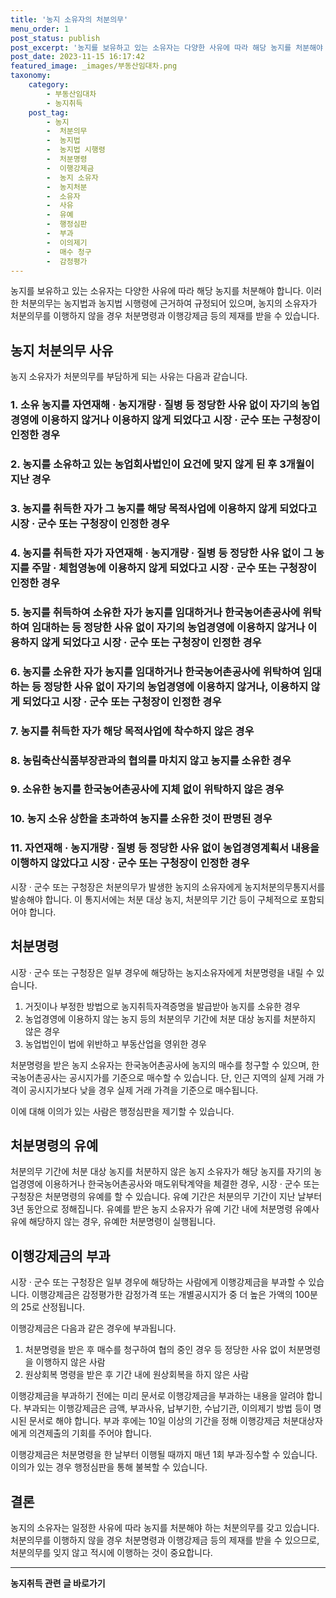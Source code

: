 ```yaml
---
title: '농지 소유자의 처분의무'
menu_order: 1
post_status: publish
post_excerpt: '농지를 보유하고 있는 소유자는 다양한 사유에 따라 해당 농지를 처분해야 합니다. 이러한 처분의무는 농지법과 농지법 시행령에 근거하여 규정되어 있으며, 농지의 소유자가 처분의무를 이행하지 않을 경우 처분명령과 이행강제금 등의 제재를 받을 수 있습니다.'
post_date: 2023-11-15 16:17:42
featured_image: _images/부동산임대차.png
taxonomy:
    category:
        - 부동산임대차
        - 농지취득
    post_tag:
        - 농지
        -  처분의무
        -  농지법
        -  농지법 시행령
        -  처분명령
        -  이행강제금
        -  농지 소유자
        -  농지처분
        -  소유자
        -  사유
        -  유예
        -  행정심판
        -  부과
        -  이의제기
        -  매수 청구
        -  감정평가
---
```



농지를 보유하고 있는 소유자는 다양한 사유에 따라 해당 농지를 처분해야 합니다. 이러한 처분의무는 농지법과 농지법 시행령에 근거하여 규정되어 있으며, 농지의 소유자가 처분의무를 이행하지 않을 경우 처분명령과 이행강제금 등의 제재를 받을 수 있습니다.

## 농지 처분의무 사유

농지 소유자가 처분의무를 부담하게 되는 사유는 다음과 같습니다.

### 1. 소유 농지를 자연재해 · 농지개량 · 질병 등 정당한 사유 없이 자기의 농업경영에 이용하지 않거나 이용하지 않게 되었다고 시장 · 군수 또는 구청장이 인정한 경우

### 2. 농지를 소유하고 있는 농업회사법인이 요건에 맞지 않게 된 후 3개월이 지난 경우

### 3. 농지를 취득한 자가 그 농지를 해당 목적사업에 이용하지 않게 되었다고 시장 · 군수 또는 구청장이 인정한 경우

### 4. 농지를 취득한 자가 자연재해 · 농지개량 · 질병 등 정당한 사유 없이 그 농지를 주말 · 체험영농에 이용하지 않게 되었다고 시장 · 군수 또는 구청장이 인정한 경우

### 5. 농지를 취득하여 소유한 자가 농지를 임대하거나 한국농어촌공사에 위탁하여 임대하는 등 정당한 사유 없이 자기의 농업경영에 이용하지 않거나 이용하지 않게 되었다고 시장 · 군수 또는 구청장이 인정한 경우

### 6. 농지를 소유한 자가 농지를 임대하거나 한국농어촌공사에 위탁하여 임대하는 등 정당한 사유 없이 자기의 농업경영에 이용하지 않거나, 이용하지 않게 되었다고 시장 · 군수 또는 구청장이 인정한 경우

### 7. 농지를 취득한 자가 해당 목적사업에 착수하지 않은 경우

### 8. 농림축산식품부장관과의 협의를 마치지 않고 농지를 소유한 경우

### 9. 소유한 농지를 한국농어촌공사에 지체 없이 위탁하지 않은 경우

### 10. 농지 소유 상한을 초과하여 농지를 소유한 것이 판명된 경우

### 11. 자연재해 · 농지개량 · 질병 등 정당한 사유 없이 농업경영계획서 내용을 이행하지 않았다고 시장 · 군수 또는 구청장이 인정한 경우

시장 · 군수 또는 구청장은 처분의무가 발생한 농지의 소유자에게 농지처분의무통지서를 발송해야 합니다. 이 통지서에는 처분 대상 농지, 처분의무 기간 등이 구체적으로 포함되어야 합니다.

## 처분명령

시장 · 군수 또는 구청장은 일부 경우에 해당하는 농지소유자에게 처분명령을 내릴 수 있습니다.

1. 거짓이나 부정한 방법으로 농지취득자격증명을 발급받아 농지를 소유한 경우
2. 농업경영에 이용하지 않는 농지 등의 처분의무 기간에 처분 대상 농지를 처분하지 않은 경우
3. 농업법인이 법에 위반하고 부동산업을 영위한 경우

처분명령을 받은 농지 소유자는 한국농어촌공사에 농지의 매수를 청구할 수 있으며, 한국농어촌공사는 공시지가를 기준으로 매수할 수 있습니다. 단, 인근 지역의 실제 거래 가격이 공시지가보다 낮을 경우 실제 거래 가격을 기준으로 매수됩니다.

이에 대해 이의가 있는 사람은 행정심판을 제기할 수 있습니다.

## 처분명령의 유예

처분의무 기간에 처분 대상 농지를 처분하지 않은 농지 소유자가 해당 농지를 자기의 농업경영에 이용하거나 한국농어촌공사와 매도위탁계약을 체결한 경우, 시장 · 군수 또는 구청장은 처분명령의 유예를 할 수 있습니다. 유예 기간은 처분의무 기간이 지난 날부터 3년 동안으로 정해집니다. 유예를 받은 농지 소유자가 유예 기간 내에 처분명령 유예사유에 해당하지 않는 경우, 유예한 처분명령이 실행됩니다.

## 이행강제금의 부과

시장 · 군수 또는 구청장은 일부 경우에 해당하는 사람에게 이행강제금을 부과할 수 있습니다. 이행강제금은 감정평가한 감정가격 또는 개별공시지가 중 더 높은 가액의 100분의 25로 산정됩니다.

이행강제금은 다음과 같은 경우에 부과됩니다.

1. 처분명령을 받은 후 매수를 청구하여 협의 중인 경우 등 정당한 사유 없이 처분명령을 이행하지 않은 사람
2. 원상회복 명령을 받은 후 기간 내에 원상회복을 하지 않은 사람

이행강제금을 부과하기 전에는 미리 문서로 이행강제금을 부과하는 내용을 알려야 합니다. 부과되는 이행강제금은 금액, 부과사유, 납부기한, 수납기관, 이의제기 방법 등이 명시된 문서로 해야 합니다. 부과 후에는 10일 이상의 기간을 정해 이행강제금 처분대상자에게 의견제출의 기회를 주어야 합니다.

이행강제금은 처분명령을 한 날부터 이행될 때까지 매년 1회 부과·징수할 수 있습니다. 이의가 있는 경우 행정심판을 통해 불복할 수 있습니다.

## 결론

농지의 소유자는 일정한 사유에 따라 농지를 처분해야 하는 처분의무를 갖고 있습니다. 처분의무를 이행하지 않을 경우 처분명령과 이행강제금 등의 제재를 받을 수 있으므로, 처분의무를 잊지 않고 적시에 이행하는 것이 중요합니다.
<!-- wp:separator -->
<hr class="wp-block-separator has-alpha-channel-opacity"/>
<!-- /wp:separator -->

<!-- wp:group {"backgroundColor":"base","layout":{"type":"constrained"}} -->
<div class="wp-block-group has-base-background-color has-background"><!-- wp:paragraph {"align":"center","fontSize":"medium"} -->
<p class="has-text-align-center has-large-font-size"><strong>농지취득 관련 글 바로가기</strong></p>
<!-- /wp:paragraph -->


<!-- wp:latest-posts
{"categories":[{"id":22986,"count":19,"description":"","link":"https://uknowlaw.com/category/%eb%86%8d%ec%a7%80%ec%b7%a8%eb%93%9d/","name":"농지취득","slug":"농지취득","taxonomy":"category","parent":0,"meta":[],"_links":{"self":[{"href":"https://uknowlaw.com/wp-json/wp/v2/categories/22986"}],"collection":[{"href":"https://uknowlaw.com/wp-json/wp/v2/categories"}],"about":[{"href":"https://uknowlaw.com/wp-json/wp/v2/taxonomies/category"}],"wp:post_type":[{"href":"https://uknowlaw.com/wp-json/wp/v2/posts?categories=22986"}],"curies":[{"name":"wp","href":"https://api.w.org/{rel}","templated":true}]}}],"postsToShow":100,"excerptLength":28,"postLayout":"grid","columns":2,"featuredImageAlign":"left","featuredImageSizeSlug":"large","fontSize":"small"} /--></div>
<!-- /wp:group -->